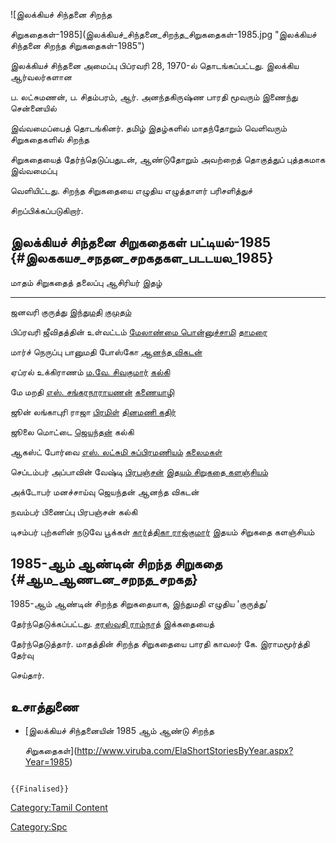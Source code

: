 ![இலக்கியச் சிந்தனை சிறந்த
சிறுகதைகள்-1985](இலக்கியச்_சிந்தனை_சிறந்த_சிறுகதைகள்-1985.jpg "இலக்கியச் சிந்தனை சிறந்த சிறுகதைகள்-1985")
இலக்கியச் சிந்தனை அமைப்பு பிப்ரவரி 28, 1970-ல் தொடங்கப்பட்டது. இலக்கிய ஆர்வலர்களான
ப. லட்சுமணன், ப. சிதம்பரம், ஆர். அனந்தகிருஷ்ண பாரதி மூவரும் இணைந்து சென்னையில்
இவ்வமைப்பைத் தொடங்கினர். தமிழ் இதழ்களில் மாதந்தோறும் வெளிவரும் சிறுகதைகளில் சிறந்த
சிறுகதையைத் தேர்ந்தெடுப்பதுடன், ஆண்டுதோறும் அவற்றைத் தொகுத்துப் புத்தகமாக இவ்வமைப்பு
வெளியிட்டது. சிறந்த சிறுகதையை எழுதிய எழுத்தாளர் பரிசளித்துச்
சிறப்பிக்கப்படுகிறார்.

## இலக்கியச் சிந்தனை சிறுகதைகள் பட்டியல்-1985 {#இலககயச_சநதன_சறகதகள_படடயல_1985}

  மாதம்      சிறுகதைத் தலைப்பு       ஆசிரியர்                                                       இதழ்
  --------- --------------------- ------------------------------------------------------------- ---------------------------------------------------------
  ஜனவரி     குருத்து               [இந்துமதி](இந்துமதி "wikilink")                                 [குமுதம்](குமுதம் "wikilink")
  பிப்ரவரி   ஜீவிதத்தின் உள்வட்டம்       [மேலாண்மை பொன்னுச்சாமி](மேலாண்மை_பொன்னுச்சாமி "wikilink")           [தாமரை](தாமரை_(இதழ்) "wikilink")
  மார்ச்      நெருப்பு               பானுமதி போஸ்கோ                                                 [ஆனந்த விகடன்](ஆனந்த_விகடன் "wikilink")
  ஏப்ரல்      உக்கிராணம்              [ம.வே. சிவகுமார்](ம.வே._சிவகுமார் "wikilink")                   [கல்கி](கல்கி_(வார_இதழ்) "wikilink")
  மே        மறதி                  [எஸ். சங்கரநாராயணன்](எஸ்._சங்கரநாராயணன் "wikilink")                 [கணையாழி](கணையாழி "wikilink")
  ஜூன்       லங்காபுரி ராஜா         [பிரமிள்](பிரமிள் "wikilink")                                   [தினமணி கதிர்](தினமணி_கதிர் "wikilink")
  ஜூலை      மொட்டை                 [ஜெயந்தன்](ஜெயந்தன் "wikilink")                                   கல்கி
  ஆகஸ்ட்      போர்வை                 [எஸ். லட்சுமி சுப்பிரமணியம்](எஸ்._லட்சுமி_சுப்பிரமணியம் "wikilink")   [கலைமகள்](கலைமகள் "wikilink")
  செப்டம்பர்   அப்பாவின் வேஷ்டி         [பிரபஞ்சன்](பிரபஞ்சன் "wikilink")                                 [இதயம் சிறுகதை களஞ்சியம்](இதயம்_சிறுகதை_களஞ்சியம் "wikilink")
  அக்டோபர்    மனச்சாய்வு              ஜெயந்தன்                                                        ஆனந்த விகடன்
  நவம்பர்     பிணைப்பு               பிரபஞ்சன்                                                       கல்கி
  டிசம்பர்    புற்களின் நடுவே பூக்கள்   [கார்த்திகா ராஜ்குமார்](கார்த்திகா_ராஜ்குமார் "wikilink")             இதயம் சிறுகதை களஞ்சியம்

## 1985-ஆம் ஆண்டின் சிறந்த சிறுகதை {#ஆம_ஆணடன_சறநத_சறகத}

1985-ஆம் ஆண்டின் சிறந்த சிறுகதையாக, இந்துமதி எழுதிய 'குருத்து'
தேர்ந்தெடுக்கப்பட்டது. [சரஸ்வதி ராம்நாத்](சரஸ்வதி_ராம்நாத் "wikilink") இக்கதையைத்
தேர்ந்தெடுத்தார். மாதத்தின் சிறந்த சிறுகதையை பாரதி காவலர் கே. இராமமூர்த்தி தேர்வு
செய்தார்.

## உசாத்துணை

-   [இலக்கியச் சிந்தனையின் 1985 ஆம் ஆண்டு சிறந்த
    சிறுகதைகள்](http://www.viruba.com/ElaShortStoriesByYear.aspx?Year=1985)

```{=mediawiki}
{{Finalised}}
```
[Category:Tamil Content](Category:Tamil_Content "wikilink")
[Category:Spc](Category:Spc "wikilink")
